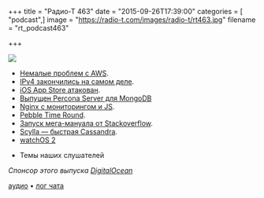 +++
title = "Радио-Т 463"
date = "2015-09-26T17:39:00"
categories = [ "podcast",]
image = "https://radio-t.com/images/radio-t/rt463.jpg"
filename = "rt_podcast463"

+++

![](https://radio-t.com/images/radio-t/rt463.jpg)

* [Немалые проблем с AWS](http://searchaws.techtarget.com/news/4500253914/Cascading-AWS-outage-stokes-cloud-fears).
* [IPv4 закончились на самом деле](http://arstechnica.com/business/2015/09/north-america-is-out-of-ipv4-addresses-for-really-real-this-time/).
* [iOS App Store атакован](http://www.theglobeandmail.com/report-on-business/international-business/us-business/apples-ios-app-store-suffers-first-major-at).
* [Выпущен Percona Server для MongoDB](http://www.opennet.ru/opennews/art.shtml?num=43008)
* [Nginx с мониторингом и JS](http://www.infoworld.com/article/2986138/web-applications/nginx-web-server-goes-dynamic-adds-monitoring.html).
* [Pebble Time Round](https://pebble.com).
* [Запуск мега-мануала от Stackoverflow](http://habrahabr.ru/post/266731/).
* [Scylla — быстрая Cassandra](http://www.zdnet.com/article/kvm-creators-open-source-fast-cassandra-drop-in-replacement-scylla/).
* [watchOS 2](http://thenextweb.com/insider/2015/09/21/watchos-2-review-apple-watchs-true-killer-feature-is-its-operating-system/)
- Темы наших слушателей

_Спонсор этого выпуска [DigitalOcean](https://www.digitalocean.com)_

[аудио](http://cdn.radio-t.com/rt_podcast463.mp3) • [лог чата](http://chat.radio-t.com/logs/radio-t-463.html)
<audio src="http://cdn.radio-t.com/rt_podcast463.mp3" preload="none"></audio>

